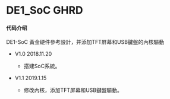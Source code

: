# DE1_SoC GHRD
#### 代码介绍
DE1-SoC 黃金硬件參考設計，并添加TFT屏幕和USB鍵盤的內核驅動

* V1.0   2018.11.20
    * 搭建SoC系統。

* V1.1   2019.1.15
    * 修改內核，添加TFT屏幕和USB鍵盤驅動。
